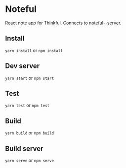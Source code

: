 # Noteful

React note app for Thinkful. Connects to [noteful--server](https://github.com/jgrizzled/noteful-server).

## Install

`yarn install` or `npm install`

## Dev server

`yarn start` or `npm start`

## Test

`yarn test` or `npm test`

## Build

`yarn build` or `npm build`

## Build server

`yarn serve` or `npm serve`
